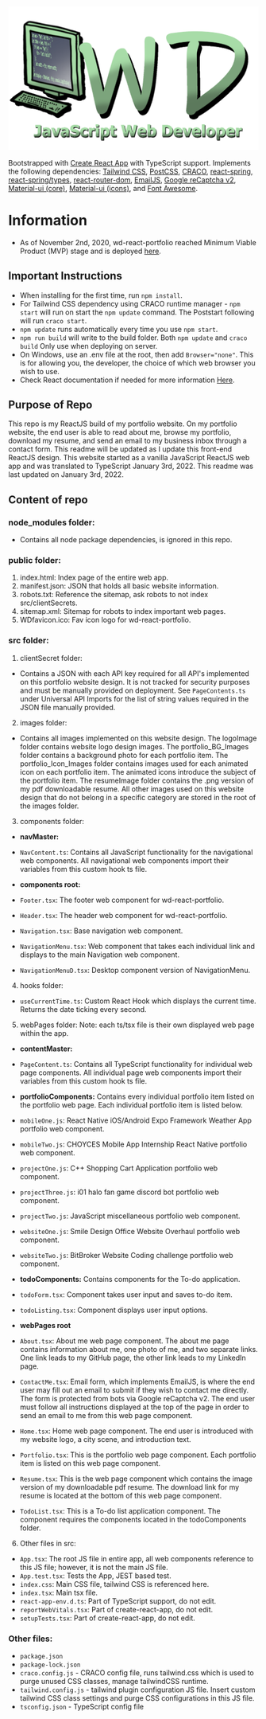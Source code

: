 ![wd-react-portfolio Logo Image](https://raw.githubusercontent.com/Wesley26/wd-react-portfolio/master/src/images/logoImage/WD_Logo.png)

Bootstrapped with [Create React App](https://github.com/facebook/create-react-app) with TypeScript support.
Implements the following dependencies: [Tailwind CSS](https://tailwindcss.com/), [PostCSS](https://www.npmjs.com/package/postcss), [CRACO](https://github.com/gsoft-inc/craco), [react-spring](https://www.react-spring.io/), [react-spring/types](https://www.npmjs.com/package/@react-spring/types), [react-router-dom](https://www.npmjs.com/package/react-router-dom), [EmailJS](https://www.emailjs.com/docs/), [Google reCaptcha v2](https://www.npmjs.com/package/react-google-recaptcha), [Material-ui (core)](https://material-ui.com/), [Material-ui (icons)](https://www.npmjs.com/package/@material-ui/icons), and [Font Awesome](https://fontawesome.com/how-to-use/on-the-web/using-with/react).


# Information

- As of November 2nd, 2020, wd-react-portfolio reached Minimum Viable Product (MVP) stage and is deployed [here](https://wesleywebdev.com/).


## Important Instructions

- When installing for the first time, run `npm install`. 
- For Tailwind CSS dependency using CRACO runtime manager - `npm start` will run on start the `npm update` command. The Poststart following will run `craco start`.
- `npm update` runs automatically every time you use `npm start`.
- `npm run build` will write to the build folder. Both `npm update` and `craco build` Only use when deploying on server.
- On Windows, use an .env file at the root, then add `Browser="none"`. This is for allowing you, the developer, the choice of which web browser you wish to use.
- Check React documentation if needed for more information [Here](https://github.com/facebook/create-react-app).


## Purpose of Repo

This repo is my ReactJS build of my portfolio website. On my portfolio website, the end user is able to read about me, browse my portfolio, download my resume, and send an email to my business inbox through a contact form. This readme will be updated as I update this front-end ReactJS design. This website started as a vanilla JavaScript ReactJS web app and was translated to TypeScript January 3rd, 2022. This readme was last updated on January 3rd, 2022.


## Content of repo


### node_modules folder:
- Contains all node package dependencies, is ignored in this repo.


### public folder:
1. index.html: Index page of the entire web app.
2. manifest.json: JSON that holds all basic website information.
3. robots.txt: Reference the sitemap, ask robots to not index src/clientSecrets.
4. sitemap.xml: Sitemap for robots to index important web pages.
5. WDfavicon.ico: Fav icon logo for wd-react-portfolio.


### src folder:

1. clientSecret folder:
- Contains a JSON with each API key required for all API's implemented on this portfolio website design. It is not tracked for security purposes and must be manually provided on deployment. See `PageContents.ts` under Universal API Imports for the list of string values required in the JSON file manually provided.

2. images folder:
- Contains all images implemented on this website design. The logoImage folder contains website logo design images. The portfolio_BG_Images folder contains a background photo for each portfolio item. The portfolio_Icon_Images folder contains images used for each animated icon on each portfolio item. The animated icons introduce the subject of the portfolio item. The resumeImage folder contains the .png version of my pdf downloadable resume. All other images used on this website design that do not belong in a specific category are stored in the root of the images folder.

3. components folder:

- **navMaster:**
- `NavContent.ts`: Contains all JavaScript functionality for the navigational web components. All navigational web components import their variables from this custom hook ts file.

- **components root:**
- `Footer.tsx`: The footer web component for wd-react-portfolio.
- `Header.tsx`: The header web component for wd-react-portfolio.
- `Navigation.tsx`: Base navigation web component.
- `NavigationMenu.tsx`: Web component that takes each individual link and displays to the main Navigation web component.
- `NavigationMenuD.tsx`: Desktop component version of NavigationMenu.

4. hooks folder:

- `useCurrentTime.ts`:  Custom React Hook which displays the current time. Returns the date ticking every second.

5. webPages folder:
Note: each ts/tsx file is their own displayed web page within the app.

- **contentMaster:**
- `PageContent.ts`: Contains all TypeScript functionality for individual web page components. All individual page web components import their variables from this custom hook ts file.

- **portfolioComponents:**
Contains every individual portfolio item listed on the portfolio web page. Each individual portfolio item is listed below.
- `mobileOne.js`: React Native iOS/Android Expo Framework Weather App portfolio web component.
- `mobileTwo.js`: CHOYCES Mobile App Internship React Native portfolio web component.
- `projectOne.js`: C++ Shopping Cart Application portfolio web component.
- `projectThree.js`: i01 halo fan game discord bot portfolio web component.
- `projectTwo.js`: JavaScript miscellaneous portfolio web component.
- `websiteOne.js`: Smile Design Office Website Overhaul portfolio web component.
- `websiteTwo.js`: BitBroker Website Coding challenge portfolio web component.

- **todoComponents:**
Contains components for the To-do application.
- `todoForm.tsx`: Component takes user input and saves to-do item.
- `todoListing.tsx`: Component displays user input options.

- **webPages root** 
- `About.tsx`: About me web page component. The about me page contains information about me, one photo of me, and two separate links. One link leads to my GitHub page, the other link leads to my LinkedIn page.
- `ContactMe.tsx`: Email form, which implements EmailJS, is where the end user may fill out an email to submit if they wish to contact me directly. The form is protected from bots via Google reCaptcha v2. The end user must follow all instructions displayed at the top of the page in order to send an email to me from this web page component.
- `Home.tsx`: Home web page component. The end user is introduced with my website logo, a city scene, and introduction text.
- `Portfolio.tsx`: This is the portfolio web page component. Each portfolio item is listed on this web page component.
- `Resume.tsx`: This is the web page component which contains the image version of my downloadable pdf resume. The download link for my resume is located at the bottom of this web page component.
- `TodoList.tsx`: This is a To-do list application component. The component requires the components located in the todoComponents folder.

6. Other files in src:
- `App.tsx`: The root JS file in entire app, all web components reference to this JS file; however, it is not the main JS file.
- `App.test.tsx`: Tests the App, JEST based test.
- `index.css`: Main CSS file, tailwind CSS is referenced here.
- `index.tsx`: Main tsx file.
- `react-app-env.d.ts`: Part of TypeScript support, do not edit.
- `reportWebVitals.tsx`: Part of create-react-app, do not edit.
- `setupTests.tsx`: Part of create-react-app, do not edit.


### Other files:
- `package.json`
- `package-lock.json`
- `craco.config.js` - CRACO config file, runs tailwind.css which is used to purge unused CSS classes, manage tailwindCSS runtime.
- `tailwind.config.js` - tailwind plugin configuration JS file. Insert custom tailwind CSS class settings and purge CSS configurations in this JS file.
- `tsconfig.json` - TypeScript config file